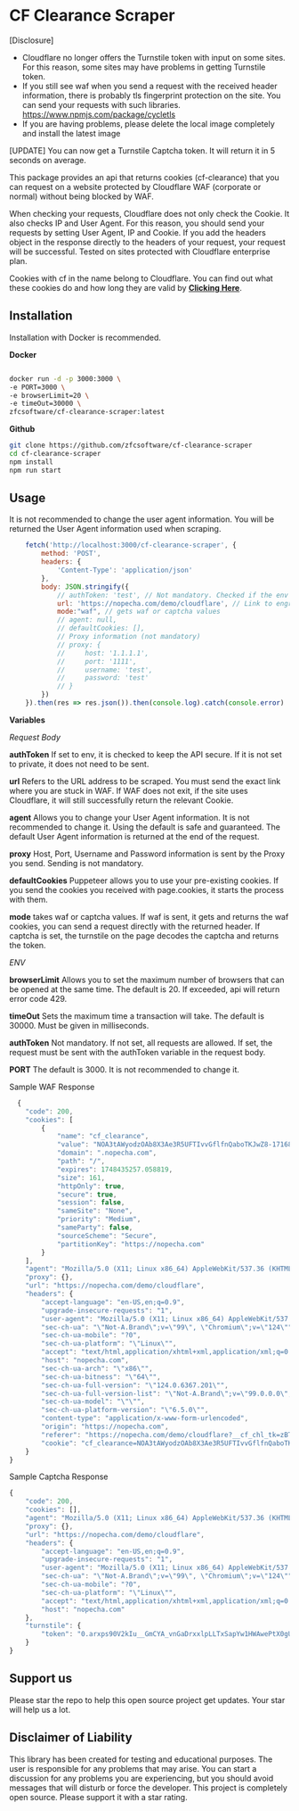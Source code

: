 # CF Clearance Scraper

[Disclosure]
- Cloudflare no longer offers the Turnstile token with input on some sites. For this reason, some sites may have problems in getting Turnstile token.
- If you still see waf when you send a request with the received header information, there is probably tls fingerprint protection on the site. You can send your requests with such libraries. https://www.npmjs.com/package/cycletls
- If you are having problems, please delete the local image completely and install the latest image


[UPDATE] You can now get a Turnstile Captcha token. It will return it in 5 seconds on average.

This package provides an api that returns cookies (cf-clearance) that you can request on a website protected by Cloudflare WAF (corporate or normal) without being blocked by WAF.

When checking your requests, Cloudflare does not only check the Cookie. It also checks IP and User Agent. For this reason, you should send your requests by setting User Agent, IP and Cookie. If you add the headers object in the response directly to the headers of your request, your request will be successful. Tested on sites protected with Cloudflare enterprise plan.

Cookies with cf in the name belong to Cloudflare. You can find out what these cookies do and how long they are valid by **[Clicking Here](https://developers.cloudflare.com/fundamentals/reference/policies-compliances/cloudflare-cookies/)**.

## Installation

Installation with Docker is recommended.

**Docker**

```bash

docker run -d -p 3000:3000 \
-e PORT=3000 \
-e browserLimit=20 \
-e timeOut=30000 \
zfcsoftware/cf-clearance-scraper:latest

```
**Github**

```bash
git clone https://github.com/zfcsoftware/cf-clearance-scraper
cd cf-clearance-scraper
npm install
npm run start
```

## Usage

It is not recommended to change the user agent information. You will be returned the User Agent information used when scraping.

```js
    fetch('http://localhost:3000/cf-clearance-scraper', {
        method: 'POST',
        headers: {
            'Content-Type': 'application/json'
        },
        body: JSON.stringify({
            // authToken: 'test', // Not mandatory. Checked if the env variable is set.
            url: 'https://nopecha.com/demo/cloudflare', // Link to engrave
            mode:"waf", // gets waf or captcha values
            // agent: null,
            // defaultCookies: [],
            // Proxy information (not mandatory)
            // proxy: {
            //     host: '1.1.1.1',
            //     port: '1111',
            //     username: 'test',
            //     password: 'test'
            // }
        })
    }).then(res => res.json()).then(console.log).catch(console.error)
```

**Variables**

*Request Body*

**authToken** If set to env, it is checked to keep the API secure. If it is not set to private, it does not need to be sent.

**url** Refers to the URL address to be scraped. You must send the exact link where you are stuck in WAF. If WAF does not exit, if the site uses Cloudflare, it will still successfully return the relevant Cookie.

**agent** Allows you to change your User Agent information. It is not recommended to change it. Using the default is safe and guaranteed. The default User Agent information is returned at the end of the request.

**proxy** Host, Port, Username and Password information is sent by the Proxy you send. Sending is not mandatory.

**defaultCookies** Puppeteer allows you to use your pre-existing cookies. If you send the cookies you received with page.cookies, it starts the process with them.

**mode** takes waf or captcha values. If waf is sent, it gets and returns the waf cookies, you can send a request directly with the returned header. If captcha is set, the turnstile on the page decodes the captcha and returns the token.

*ENV*

**browserLimit** Allows you to set the maximum number of browsers that can be opened at the same time. The default is 20. If exceeded, api will return error code 429.

**timeOut** Sets the maximum time a transaction will take. The default is 30000. Must be given in milliseconds.

**authToken** Not mandatory. If not set, all requests are allowed. If set, the request must be sent with the authToken variable in the request body.

**PORT** The default is 3000. It is not recommended to change it.


Sample WAF Response

```js
  {
    "code": 200,
    "cookies": [
        {
            "name": "cf_clearance",
            "value": "NOA3tAWyodzOAb8X3Ae3R5UFTIvvGflfnQaboTKJwZ8-1716899254-1.0.1.1-x18bw9OFEDYSLDNSXZY3E9huAowzZXX0qhd3n7_PnwsqtVSJi6JII7DZ_sBXVpS1drLeAOhaUIbMDYq4vbkBnA",
            "domain": ".nopecha.com",
            "path": "/",
            "expires": 1748435257.058819,
            "size": 161,
            "httpOnly": true,
            "secure": true,
            "session": false,
            "sameSite": "None",
            "priority": "Medium",
            "sameParty": false,
            "sourceScheme": "Secure",
            "partitionKey": "https://nopecha.com"
        }
    ],
    "agent": "Mozilla/5.0 (X11; Linux x86_64) AppleWebKit/537.36 (KHTML, like Gecko) Chrome/124.0.0.0 Safari/537.36",
    "proxy": {},
    "url": "https://nopecha.com/demo/cloudflare",
    "headers": {
        "accept-language": "en-US,en;q=0.9",
        "upgrade-insecure-requests": "1",
        "user-agent": "Mozilla/5.0 (X11; Linux x86_64) AppleWebKit/537.36 (KHTML, like Gecko) Chrome/124.0.0.0 Safari/537.36",
        "sec-ch-ua": "\"Not-A.Brand\";v=\"99\", \"Chromium\";v=\"124\"",
        "sec-ch-ua-mobile": "?0",
        "sec-ch-ua-platform": "\"Linux\"",
        "accept": "text/html,application/xhtml+xml,application/xml;q=0.9,image/avif,image/webp,image/apng,*/*;q=0.8,application/signed-exchange;v=b3;q=0.7",
        "host": "nopecha.com",
        "sec-ch-ua-arch": "\"x86\"",
        "sec-ch-ua-bitness": "\"64\"",
        "sec-ch-ua-full-version": "\"124.0.6367.201\"",
        "sec-ch-ua-full-version-list": "\"Not-A.Brand\";v=\"99.0.0.0\", \"Chromium\";v=\"124.0.6367.201\"",
        "sec-ch-ua-model": "\"\"",
        "sec-ch-ua-platform-version": "\"6.5.0\"",
        "content-type": "application/x-www-form-urlencoded",
        "origin": "https://nopecha.com",
        "referer": "https://nopecha.com/demo/cloudflare?__cf_chl_tk=zBTFi8_2iwW24b49NbcAZtppcSPfJhNgEqt31K4DpbM-1716899254-0.0.1.1-1365",
        "cookie": "cf_clearance=NOA3tAWyodzOAb8X3Ae3R5UFTIvvGflfnQaboTKJwZ8-1716899254-1.0.1.1-x18bw9OFEDYSLDNSXZY3E9huAowzZXX0qhd3n7_PnwsqtVSJi6JII7DZ_sBXVpS1drLeAOhaUIbMDYq4vbkBnA"
    }
}
```

Sample Captcha Response

```js
{
    "code": 200,
    "cookies": [],
    "agent": "Mozilla/5.0 (X11; Linux x86_64) AppleWebKit/537.36 (KHTML, like Gecko) Chrome/124.0.0.0 Safari/537.36",
    "proxy": {},
    "url": "https://nopecha.com/demo/cloudflare",
    "headers": {
        "accept-language": "en-US,en;q=0.9",
        "upgrade-insecure-requests": "1",
        "user-agent": "Mozilla/5.0 (X11; Linux x86_64) AppleWebKit/537.36 (KHTML, like Gecko) Chrome/124.0.0.0 Safari/537.36",
        "sec-ch-ua": "\"Not-A.Brand\";v=\"99\", \"Chromium\";v=\"124\"",
        "sec-ch-ua-mobile": "?0",
        "sec-ch-ua-platform": "\"Linux\"",
        "accept": "text/html,application/xhtml+xml,application/xml;q=0.9,image/avif,image/webp,image/apng,*/*;q=0.8,application/signed-exchange;v=b3;q=0.7",
        "host": "nopecha.com"
    },
    "turnstile": {
        "token": "0.arxps90V2kIu__GmCYA_vnGaDrxxlpLLTxSapYw1HWAwePtX0gUiuI6x-04vg-h2GO0UTGfaBAFFlEvaKK2N-I8iFnWdXuMiwNDxdVI9HfOViAHdQyXo0SPXX_JjyKFzPMZC1ITEPrrgamRreQJYcqDFziyHguLgNAG_gIxGHyH14sOH9C-4s5MP0PGyxOZ2lIu-HTfSCWNPKsDp2XXU86fg8dpNsEAr-iZKvfeIDCFiDHJMAxCIbUHSECmuI6OvNbnThgrLBmXPoKeeXaFSsca2uAuifgREIOqkYiu01Z1taqkbHi5XPOkzGDPV9j28gfgA4Kw9toDw1LRLOCXMlA3UlLDGdCWczzB1heL2k9TjktFOY_IuXatphuDb25BEtt8IkX6f5nD8510hSiW1AaT19tgg8lJX9NOFEbRzpzp5VM5wzwhuNXuVWz0rWDDR.T1e1PogmtR4GZuk3nFmsXw.c6e5f9f47a81c53accd6ae5ad1761be39d3bcc566304fef659d96a56c329e719"
    }
}
```

## Support us

Please star the repo to help this open source project get updates. Your star will help us a lot.

## Disclaimer of Liability

This library has been created for testing and educational purposes. The user is responsible for any problems that may arise. You can start a discussion for any problems you are experiencing, but you should avoid messages that will disturb or force the developer. This project is completely open source. Please support it with a star rating.
